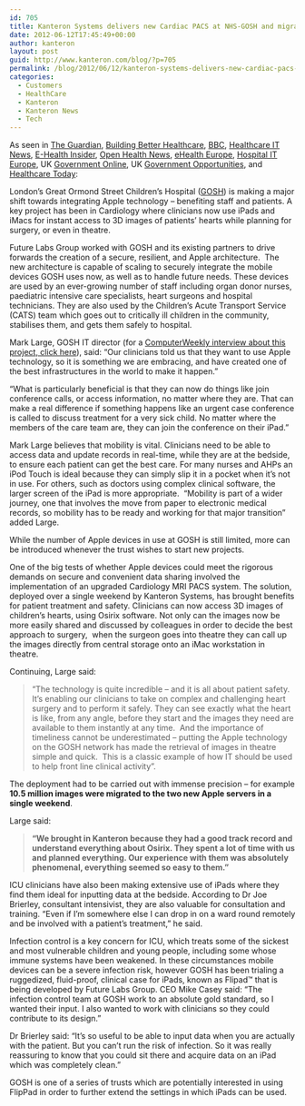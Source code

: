 ```yaml
---
id: 705
title: Kanteron Systems delivers new Cardiac PACS at NHS-GOSH and migrates more than 10 million images in a weekend
date: 2012-06-12T17:45:49+00:00
author: kanteron
layout: post
guid: http://www.kanteron.com/blog/?p=705
permalink: /blog/2012/06/12/kanteron-systems-delivers-new-cardiac-pacs-at-nhs-gosh-and-migrates-more-than-10-million-images-in-a-weekend/
categories:
  - Customers
  - HealthCare
  - Kanteron
  - Kanteron News
  - Tech
---
```

As seen in <a title="http://www.guardian.co.uk/government-computing-network/2012/jun/13/ipads-imacs-great-ormond-street-hospital-trust" href="http://www.guardian.co.uk/government-computing-network/2012/jun/13/ipads-imacs-great-ormond-street-hospital-trust" target="_blank">The Guardian</a>, <a title="http://www.buildingbetterhealthcare.co.uk/news/article_page/Apple_technology_boosts_care_at_Great_Ormond_Street/78680" href="http://www.buildingbetterhealthcare.co.uk/news/article_page/Apple_technology_boosts_care_at_Great_Ormond_Street/78680" target="_blank">Building Better Healthcare</a>, <a title="http://www.bbc.co.uk/iplayer/episode/b01jzn25/Great_Ormond_Street_Series_2_Decisions_for_Life/" href="http://www.bbc.co.uk/iplayer/episode/b01jzn25/Great_Ormond_Street_Series_2_Decisions_for_Life/" target="_blank">BBC</a>, <a title="http://www.healthcareitnews.com/press-release/great-ormond-street-children’s-hospital-brings-apple-technology-fold" href="http://www.healthcareitnews.com/press-release/great-ormond-street-children’s-hospital-brings-apple-technology-fold" target="_blank">Healthcare IT News</a>, <a title="http://www.ehi.co.uk/news/acute-care/7817/great-ormond-street-bites-into-apple" href="http://www.ehi.co.uk/news/acute-care/7817/great-ormond-street-bites-into-apple" target="_blank">E-Health Insider</a>, <a title="http://openhealthnews.com/content/kanteron-systems-helps-london-hospital-migrate-over-10-million-images-weekend" href="http://openhealthnews.com/content/kanteron-systems-helps-london-hospital-migrate-over-10-million-images-weekend" target="_blank">Open Health News</a>, <a title="http://www.ehealthnews.eu/industry/3104-great-ormond-street-childrens-hospital-brings-appler-technology-into-the-fold" href="http://www.ehealthnews.eu/industry/3104-great-ormond-street-childrens-hospital-brings-appler-technology-into-the-fold" target="_blank">eHealth Europe</a>, <a title="http://www.hospitaliteurope.com/article/28830/UK_children%27s_hospital_welcomes_Apple_technology" href="http://www.hospitaliteurope.com/article/28830/UK_children%27s_hospital_welcomes_Apple_technology" target="_blank">Hospital IT Europe</a>, UK <a title="http://www.government-online.net/great-ormond-street-hospital-deploys-ipads-and-imacs/" href="http://www.government-online.net/great-ormond-street-hospital-deploys-ipads-and-imacs/" target="_blank">Government Online</a>, UK <a title="http://www.govopps.co.uk/tablet-devices-rolled-out-at-great-ormond-street-hospital/" href="http://www.govopps.co.uk/tablet-devices-rolled-out-at-great-ormond-street-hospital/" target="_blank">Government Opportunities</a>, and <a title="http://www.healthcare-today.co.uk/news/ipads-deployed-at-great-ormond-street/22107/" href="http://www.healthcare-today.co.uk/news/ipads-deployed-at-great-ormond-street/22107/" target="_blank">Healthcare Today</a>:

London’s Great Ormond Street Children’s Hospital (<a title="http://www.gosh.nhs.uk/" href="http://www.gosh.nhs.uk/" target="_blank">GOSH</a>) is making a major shift towards integrating Apple technology – benefiting staff and patients. A key project has been in Cardiology where clinicians now use iPads and iMacs for instant access to 3D images of patients’ hearts while planning for surgery, or even in theatre. 

Future Labs Group worked with GOSH and its existing partners to drive forwards the creation of a secure, resilient, and Apple architecture.  The new architecture is capable of scaling to securely integrate the mobile devices GOSH uses now, as well as to handle future needs. These devices are used by an ever-growing number of staff including organ donor nurses, paediatric intensive care specialists, heart surgeons and hospital technicians. They are also used by the Children’s Acute Transport Service (CATS) team which goes out to critically ill children in the community, stabilises them, and gets them safely to hospital.

Mark Large, GOSH IT director (for a <a title="http://www.computerweekly.com/news/2240159901/CIO-interview-Mark-Large-Great-ormond-Street-Hospital" href="http://www.computerweekly.com/news/2240159901/CIO-interview-Mark-Large-Great-ormond-Street-Hospital" target="_blank">ComputerWeekly interview about this project, click here</a>), said: “Our clinicians told us that they want to use Apple technology, so it is something we are embracing, and have created one of the best infrastructures in the world to make it happen.” 

“What is particularly beneficial is that they can now do things like join conference calls, or access information, no matter where they are. That can make a real difference if something happens like an urgent case conference is called to discuss treatment for a very sick child. No matter where the members of the care team are, they can join the conference on their iPad.”

Mark Large believes that mobility is vital. Clinicians need to be able to access data and update records in real-time, while they are at the bedside, to ensure each patient can get the best care. For many nurses and AHPs an iPod Touch is ideal because they can simply slip it in a pocket when it’s not in use. For others, such as doctors using complex clinical software, the larger screen of the iPad is more appropriate.  “Mobility is part of a wider journey, one that involves the move from paper to electronic medical records, so mobility has to be ready and working for that major transition” added Large.

While the number of Apple devices in use at GOSH is still limited, more can be introduced whenever the trust wishes to start new projects. 

One of the big tests of whether Apple devices could meet the rigorous demands on secure and convenient data sharing involved the implementation of an upgraded Cardiology MRI PACS system. The solution, deployed over a single weekend by Kanteron Systems, has brought benefits for patient treatment and safety. Clinicians can now access 3D images of children’s hearts, using Osirix software. Not only can the images now be more easily shared and discussed by colleagues in order to decide the best approach to surgery,  when the surgeon goes into theatre they can call up the images directly from central storage onto an iMac workstation in theatre.  

Continuing, Large said:

> “The technology is quite incredible – and it is all about patient safety. It’s enabling our clinicians to take on complex and challenging heart surgery and to perform it safely. They can see exactly what the heart is like, from any angle, before they start and the images they need are available to them instantly at any time.  And the importance of timeliness cannot be underestimated &#8211; putting the Apple technology on the GOSH network has made the retrieval of images in theatre simple and quick.  This is a classic example of how IT should be used to help front line clinical activity”.

The deployment had to be carried out with immense precision – for example **10.5 million images were migrated to the two new Apple servers in a single weekend**.

Large said:

> **“We brought in Kanteron because they had a good track record and understand everything about Osirix. They spent a lot of time with us and planned everything. Our experience with them was absolutely phenomenal, everything seemed so easy to them.”**

ICU clinicians have also been making extensive use of iPads where they find them ideal for inputting data at the bedside. According to Dr Joe Brierley, consultant intensivist, they are also valuable for consultation and training. “Even if I’m somewhere else I can drop in on a ward round remotely and be involved with a patient’s treatment,” he said.

Infection control is a key concern for ICU, which treats some of the sickest and most vulnerable children and young people, including some whose immune systems have been weakened. In these circumstances mobile devices can be a severe infection risk, however GOSH has been trialing a ruggedized, fluid-proof, clinical case for iPads, known as Flipad™ that is being developed by Future Labs Group. CEO Mike Casey said: “The infection control team at GOSH work to an absolute gold standard, so I wanted their input. I also wanted to work with clinicians so they could contribute to its design.”

Dr Brierley said: “It’s so useful to be able to input data when you are actually with the patient. But you can’t run the risk of infection. So it was really reassuring to know that you could sit there and acquire data on an iPad which was completely clean.”

GOSH is one of a series of trusts which are potentially interested in using FlipPad in order to further extend the settings in which iPads can be used. 

<div>
   
</div>